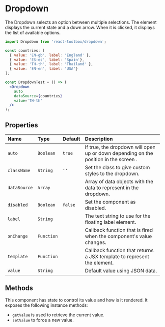 # Dropdown

The Dropdown selects an option between multiple selections. The element displays the current state and a down arrow. When it is clicked, it displays the list of available options.

<!-- example -->
```jsx
import Dropdown from 'react-toolbox/dropdown';

const countries: [
  { value: 'EN-gb', label: 'England' },
  { value: 'ES-es', label: 'Spain'},
  { value: 'TH-th', label: 'Thailand' },
  { value: 'EN-en', label: 'USA'}
];

const DropdownTest = () => (
  <Dropdown 
    auto
    dataSource={countries}
    value='TH-th'
  />
);
```

## Properties

| Name              | Type          | Default         | Description |
|:-----|:-----|:-----|:-----|
| `auto`        | `Boolean`       |  `true`        | If true, the dropdown will open up or down depending on the position in the screen .|
| `className`     | `String`        |  `''`               | Set the class to give custom styles to the dropdown.
| `dataSource`    | `Array`         |                 | Array of data objects with the data to represent in the dropdown.
| `disabled`      | `Boolean`       | `false`         | Set the component as disabled.
| `label`         | `String`        |                 | The text string to use for the floating label element.
| `onChange`      | `Function`      |                 | Callback function that is fired when the component's value changes.
| `template`      | `Function`      |                 | Callback function that returns a JSX template to represent the element.
| `value`         | `String`        |                 | Default value using JSON data.

## Methods

This component has state to control its value and how is it rendered. It exposes the following instance methods:

- `getValue` is used to retrieve the current value.
- `setValue` to force a new value.
